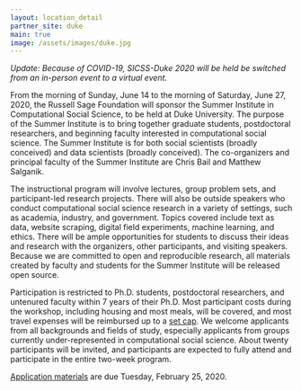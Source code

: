 ```yaml
---
layout: location_detail
partner_site: duke
main: true
image: /assets/images/duke.jpg
---
```


*Update: Because of COVID-19, SICSS-Duke 2020 will be held be switched from an in-person event to a virtual event.*

From the morning of Sunday, June 14 to the morning of Saturday, June 27, 2020, the Russell Sage Foundation will sponsor the Summer Institute in Computational Social Science, to be held at Duke University. The purpose of the Summer Institute is to bring together graduate students, postdoctoral researchers, and beginning faculty interested in computational social science. The Summer Institute is for both social scientists (broadly conceived) and data scientists (broadly conceived). The co-organizers and principal faculty of the Summer Institute are Chris Bail and Matthew Salganik.

The instructional program will involve lectures, group problem sets, and participant-led research projects. There will also be outside speakers who conduct computational social science research in a variety of settings, such as academia, industry, and government. Topics covered include text as data, website scraping, digital field experiments, machine learning, and ethics. There will be ample opportunities for students to discuss their ideas and research with the organizers, other participants, and visiting speakers. Because we are committed to open and reproducible research, all materials created by faculty and students for the Summer Institute will be released open source.

Participation is restricted to Ph.D. students, postdoctoral researchers, and untenured faculty within 7 years of their Ph.D. Most participant costs during the workshop, including housing and most meals, will be covered, and most travel expenses will be reimbursed up to a [set cap](https://compsocialscience.github.io/summer-institute/2020/duke/travel). We welcome applicants from all backgrounds and fields of study, especially applicants from groups currently under-represented in computational social science. About twenty participants will be invited, and participants are expected to fully attend and participate in the entire two-week program.

[Application materials](https://compsocialscience.github.io/summer-institute/2020/duke/apply) are due Tuesday, February 25, 2020.

